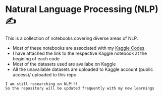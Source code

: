 # Natural Language Processing (NLP) ✍️ 
This is a collection of notebooks covering diverse areas of NLP.

 * Most of these notebooks are associated with my [Kaggle Codes](https://www.kaggle.com/code/uvinir)
 * I have attached the link to the respective Kaggle notebook at the begining of each code
 * Most of the datasets used are availabe on Kaggle
 * All the unavailable datasets are uploaded to Kaggle account (public access)/ uploaded to this repo
 
```
I am still researching on NLP!!! 
So the repository will be updated frequently with my new learnings
```
